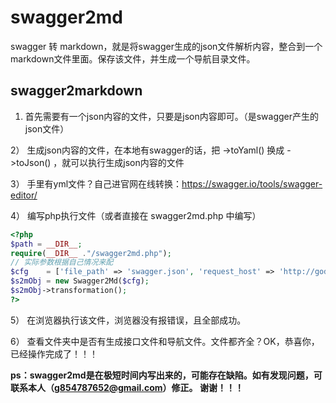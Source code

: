 # swagger2md
swagger 转 markdown，就是将swagger生成的json文件解析内容，整合到一个markdown文件里面。保存该文件，并生成一个导航目录文件。

## swagger2markdown

1)  首先需要有一个json内容的文件，只要是json内容即可。（是swagger产生的json文件）

2） 生成json内容的文件，在本地有swagger的话，把 ->toYaml() 换成 ->toJson() ，就可以执行生成json内容的文件

3） 手里有yml文件？自己进官网在线转换：https://swagger.io/tools/swagger-editor/

4） 编写php执行文件（或者直接在 swagger2md.php 中编写）
```php
<?php
$path = __DIR__;
require(__DIR__ ."/swagger2md.php");
// 实际参数根据自己情况来配
$cfg    = ['file_path' => 'swagger.json', 'request_host' => 'http://godfrey.cloud.com', 'md_dir_path' => 'docs', 'md_tpl_path' => 'tpl.md', 'is_create_menu' => TRUE, 'menu_file_name' => 'SUMMARY.md'];
$s2mObj = new Swagger2Md($cfg);
$s2mObj->transformation();
?>
```

5） 在浏览器执行该文件，浏览器没有报错误，且全部成功。

6） 查看文件夹中是否有生成接口文件和导航文件。文件都齐全？OK，恭喜你，已经操作完成了！！！


**ps：swagger2md是在极短时间内写出来的，可能存在缺陷。如有发现问题，可联系本人（g854787652@gmail.com）修正。 谢谢！！！**